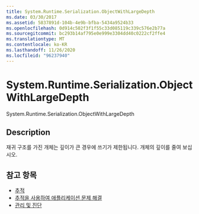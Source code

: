 ```yaml
---
title: System.Runtime.Serialization.ObjectWithLargeDepth
ms.date: 03/30/2017
ms.assetid: 5837891d-104b-4e9b-bfba-5434a9524b33
ms.openlocfilehash: 0d914c502f3f1f55c33d085119c339c576e2b77a
ms.sourcegitcommit: bc293b14af795e0e999e3304dd40c0222cf2ffe4
ms.translationtype: MT
ms.contentlocale: ko-KR
ms.lasthandoff: 11/26/2020
ms.locfileid: "96237940"
---
```

# <a name="systemruntimeserializationobjectwithlargedepth"></a>System.Runtime.Serialization.ObjectWithLargeDepth

System.Runtime.Serialization.ObjectWithLargeDepth  
  
## <a name="description"></a>Description  

 재귀 구조를 가진 개체는 깊이가 큰 경우에 쓰기가 제한됩니다. 개체의 깊이를 줄여 보십시오.  
  
## <a name="see-also"></a>참고 항목

- [추적](index.md)
- [추적을 사용하여 애플리케이션 문제 해결](using-tracing-to-troubleshoot-your-application.md)
- [관리 및 진단](../index.md)

